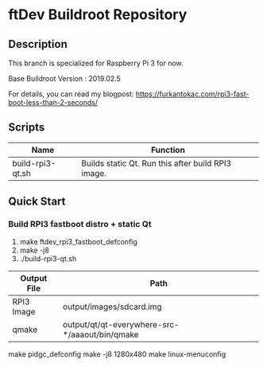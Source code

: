 # ftDev Buildroot Repository

## Description

This branch is specialized for Raspberry Pi 3 for now.

Base Buildroot Version  : 2019.02.5

For details, you can read my blogpost: https://furkantokac.com/rpi3-fast-boot-less-than-2-seconds/


## Scripts

Name             | Function
--               | --
build-rpi3-qt.sh | Builds static Qt. Run this after build RPI3 image.


## Quick Start

### Build RPI3 fastboot distro + static Qt

1. make ftdev_rpi3_fastboot_defconfig
2. make -j8
3. ./build-rpi3-qt.sh

Output File | Path
--          | --
RPI3 Image  | output/images/sdcard.img
qmake       | output/qt/qt-everywhere-src-*/aaaout/bin/qmake


make pidgc_defconfig
make -j8
1280x480
make linux-menuconfig